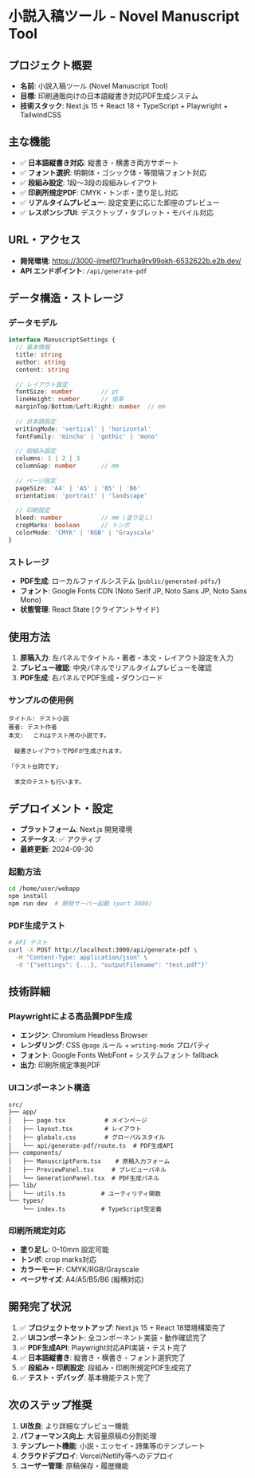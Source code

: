 # 小説入稿ツール - Novel Manuscript Tool

## プロジェクト概要
- **名前**: 小説入稿ツール (Novel Manuscript Tool)
- **目標**: 印刷通販向けの日本語縦書き対応PDF生成システム
- **技術スタック**: Next.js 15 + React 18 + TypeScript + Playwright + TailwindCSS

## 主な機能
- ✅ **日本語縦書き対応**: 縦書き・横書き両方サポート
- ✅ **フォント選択**: 明朝体・ゴシック体・等間隔フォント対応
- ✅ **段組み設定**: 1段〜3段の段組みレイアウト
- ✅ **印刷所規定PDF**: CMYK・トンボ・塗り足し対応
- ✅ **リアルタイムプレビュー**: 設定変更に応じた即座のプレビュー
- ✅ **レスポンシブUI**: デスクトップ・タブレット・モバイル対応

## URL・アクセス
- **開発環境**: https://3000-ilmef071rurha9rv99okh-6532622b.e2b.dev/
- **API エンドポイント**: `/api/generate-pdf`

## データ構造・ストレージ
### データモデル
```typescript
interface ManuscriptSettings {
  // 基本情報
  title: string
  author: string
  content: string
  
  // レイアウト設定
  fontSize: number        // pt
  lineHeight: number      // 倍率
  marginTop/Bottom/Left/Right: number  // mm
  
  // 日本語設定
  writingMode: 'vertical' | 'horizontal'
  fontFamily: 'mincho' | 'gothic' | 'mono'
  
  // 段組み設定
  columns: 1 | 2 | 3
  columnGap: number       // mm
  
  // ページ設定
  pageSize: 'A4' | 'A5' | 'B5' | 'B6'
  orientation: 'portrait' | 'landscape'
  
  // 印刷設定
  bleed: number           // mm (塗り足し)
  cropMarks: boolean      // トンボ
  colorMode: 'CMYK' | 'RGB' | 'Grayscale'
}
```

### ストレージ
- **PDF生成**: ローカルファイルシステム (`public/generated-pdfs/`)
- **フォント**: Google Fonts CDN (Noto Serif JP, Noto Sans JP, Noto Sans Mono)
- **状態管理**: React State (クライアントサイド)

## 使用方法
1. **原稿入力**: 左パネルでタイトル・著者・本文・レイアウト設定を入力
2. **プレビュー確認**: 中央パネルでリアルタイムプレビューを確認
3. **PDF生成**: 右パネルでPDF生成・ダウンロード

### サンプルの使用例
```
タイトル: テスト小説
著者: テスト作者
本文: 　これはテスト用の小説です。

　縦書きレイアウトでPDFが生成されます。

「テスト台詞です」

　本文のテストも行います。
```

## デプロイメント・設定
- **プラットフォーム**: Next.js 開発環境
- **ステータス**: ✅ アクティブ
- **最終更新**: 2024-09-30

### 起動方法
```bash
cd /home/user/webapp
npm install
npm run dev  # 開発サーバー起動 (port 3000)
```

### PDF生成テスト
```bash
# API テスト
curl -X POST http://localhost:3000/api/generate-pdf \
  -H "Content-Type: application/json" \
  -d '{"settings": {...}, "outputFilename": "test.pdf"}'
```

## 技術詳細

### Playwrightによる高品質PDF生成
- **エンジン**: Chromium Headless Browser
- **レンダリング**: CSS `@page` ルール + `writing-mode` プロパティ
- **フォント**: Google Fonts WebFont + システムフォント fallback
- **出力**: 印刷所規定準拠PDF

### UIコンポーネント構造
```
src/
├── app/
│   ├── page.tsx           # メインページ
│   ├── layout.tsx         # レイアウト
│   ├── globals.css        # グローバルスタイル
│   └── api/generate-pdf/route.ts  # PDF生成API
├── components/
│   ├── ManuscriptForm.tsx    # 原稿入力フォーム
│   ├── PreviewPanel.tsx     # プレビューパネル
│   └── GenerationPanel.tsx  # PDF生成パネル
├── lib/
│   └── utils.ts          # ユーティリティ関数
└── types/
    └── index.ts          # TypeScript型定義
```

### 印刷所規定対応
- **塗り足し**: 0-10mm 設定可能
- **トンボ**: crop marks対応
- **カラーモード**: CMYK/RGB/Grayscale
- **ページサイズ**: A4/A5/B5/B6 (縦横対応)

## 開発完了状況
1. ✅ **プロジェクトセットアップ**: Next.js 15 + React 18環境構築完了
2. ✅ **UIコンポーネント**: 全コンポーネント実装・動作確認完了
3. ✅ **PDF生成API**: Playwright対応API実装・テスト完了
4. ✅ **日本語縦書き**: 縦書き・横書き・フォント選択完了
5. ✅ **段組み・印刷設定**: 段組み・印刷所規定PDF生成完了
6. ✅ **テスト・デバッグ**: 基本機能テスト完了

## 次のステップ推奨
1. **UI改良**: より詳細なプレビュー機能
2. **パフォーマンス向上**: 大容量原稿の分割処理
3. **テンプレート機能**: 小説・エッセイ・詩集等のテンプレート
4. **クラウドデプロイ**: Vercel/Netlify等へのデプロイ
5. **ユーザー管理**: 原稿保存・履歴機能